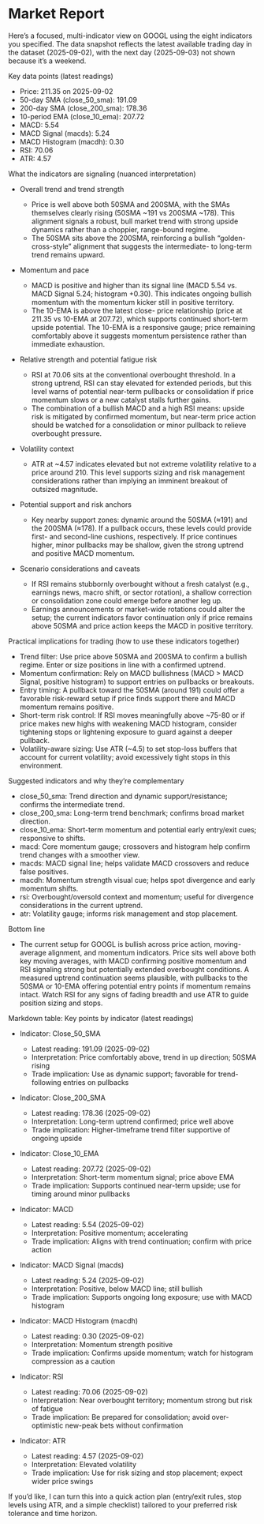 # Market Report

Here’s a focused, multi-indicator view on GOOGL using the eight indicators you specified. The data snapshot reflects the latest available trading day in the dataset (2025-09-02), with the next day (2025-09-03) not shown because it’s a weekend.

Key data points (latest readings)
- Price: 211.35 on 2025-09-02
- 50-day SMA (close_50_sma): 191.09
- 200-day SMA (close_200_sma): 178.36
- 10-period EMA (close_10_ema): 207.72
- MACD: 5.54
- MACD Signal (macds): 5.24
- MACD Histogram (macdh): 0.30
- RSI: 70.06
- ATR: 4.57

What the indicators are signaling (nuanced interpretation)
- Overall trend and trend strength
  - Price is well above both 50SMA and 200SMA, with the SMAs themselves clearly rising (50SMA ~191 vs 200SMA ~178). This alignment signals a robust, bull market trend with strong upside dynamics rather than a choppier, range-bound regime.
  - The 50SMA sits above the 200SMA, reinforcing a bullish “golden-cross-style” alignment that suggests the intermediate- to long-term trend remains upward.

- Momentum and pace
  - MACD is positive and higher than its signal line (MACD 5.54 vs. MACD Signal 5.24; histogram +0.30). This indicates ongoing bullish momentum with the momentum kicker still in positive territory.
  - The 10-EMA is above the latest close- price relationship (price at 211.35 vs 10-EMA at 207.72), which supports continued short-term upside potential. The 10-EMA is a responsive gauge; price remaining comfortably above it suggests momentum persistence rather than immediate exhaustion.

- Relative strength and potential fatigue risk
  - RSI at 70.06 sits at the conventional overbought threshold. In a strong uptrend, RSI can stay elevated for extended periods, but this level warns of potential near-term pullbacks or consolidation if price momentum slows or a new catalyst stalls further gains.
  - The combination of a bullish MACD and a high RSI means: upside risk is mitigated by confirmed momentum, but near-term price action should be watched for a consolidation or minor pullback to relieve overbought pressure.

- Volatility context
  - ATR at ~4.57 indicates elevated but not extreme volatility relative to a price around 210. This level supports sizing and risk management considerations rather than implying an imminent breakout of outsized magnitude.

- Potential support and risk anchors
  - Key nearby support zones: dynamic around the 50SMA (≈191) and the 200SMA (≈178). If a pullback occurs, these levels could provide first- and second-line cushions, respectively.
  If price continues higher, minor pullbacks may be shallow, given the strong uptrend and positive MACD momentum.

- Scenario considerations and caveats
  - If RSI remains stubbornly overbought without a fresh catalyst (e.g., earnings news, macro shift, or sector rotation), a shallow correction or consolidation zone could emerge before another leg up.
  - Earnings announcements or market-wide rotations could alter the setup; the current indicators favor continuation only if price remains above 50SMA and price action keeps the MACD in positive territory.

Practical implications for trading (how to use these indicators together)
- Trend filter: Use price above 50SMA and 200SMA to confirm a bullish regime. Enter or size positions in line with a confirmed uptrend.
- Momentum confirmation: Rely on MACD bullishness (MACD > MACD Signal, positive histogram) to support entries on pullbacks or breakouts.
- Entry timing: A pullback toward the 50SMA (around 191) could offer a favorable risk-reward setup if price finds support there and MACD momentum remains positive.
- Short-term risk control: If RSI moves meaningfully above ~75-80 or if price makes new highs with weakening MACD histogram, consider tightening stops or lightening exposure to guard against a deeper pullback.
- Volatility-aware sizing: Use ATR (~4.5) to set stop-loss buffers that account for current volatility; avoid excessively tight stops in this environment.

Suggested indicators and why they’re complementary
- close_50_sma: Trend direction and dynamic support/resistance; confirms the intermediate trend.
- close_200_sma: Long-term trend benchmark; confirms broad market direction.
- close_10_ema: Short-term momentum and potential early entry/exit cues; responsive to shifts.
- macd: Core momentum gauge; crossovers and histogram help confirm trend changes with a smoother view.
- macds: MACD signal line; helps validate MACD crossovers and reduce false positives.
- macdh: Momentum strength visual cue; helps spot divergence and early momentum shifts.
- rsi: Overbought/oversold context and momentum; useful for divergence considerations in the current uptrend.
- atr: Volatility gauge; informs risk management and stop placement.

Bottom line
- The current setup for GOOGL is bullish across price action, moving-average alignment, and momentum indicators. Price sits well above both key moving averages, with MACD confirming positive momentum and RSI signaling strong but potentially extended overbought conditions. A measured uptrend continuation seems plausible, with pullbacks to the 50SMA or 10-EMA offering potential entry points if momentum remains intact. Watch RSI for any signs of fading breadth and use ATR to guide position sizing and stops.

Markdown table: Key points by indicator (latest readings)
- Indicator: Close_50_SMA
  - Latest reading: 191.09 (2025-09-02)
  - Interpretation: Price comfortably above, trend in up direction; 50SMA rising
  - Trade implication: Use as dynamic support; favorable for trend-following entries on pullbacks

- Indicator: Close_200_SMA
  - Latest reading: 178.36 (2025-09-02)
  - Interpretation: Long-term uptrend confirmed; price well above
  - Trade implication: Higher-timeframe trend filter supportive of ongoing upside

- Indicator: Close_10_EMA
  - Latest reading: 207.72 (2025-09-02)
  - Interpretation: Short-term momentum signal; price above EMA
  - Trade implication: Supports continued near-term upside; use for timing around minor pullbacks

- Indicator: MACD
  - Latest reading: 5.54 (2025-09-02)
  - Interpretation: Positive momentum; accelerating
  - Trade implication: Aligns with trend continuation; confirm with price action

- Indicator: MACD Signal (macds)
  - Latest reading: 5.24 (2025-09-02)
  - Interpretation: Positive, below MACD line; still bullish
  - Trade implication: Supports ongoing long exposure; use with MACD histogram

- Indicator: MACD Histogram (macdh)
  - Latest reading: 0.30 (2025-09-02)
  - Interpretation: Momentum strength positive
  - Trade implication: Confirms upside momentum; watch for histogram compression as a caution

- Indicator: RSI
  - Latest reading: 70.06 (2025-09-02)
  - Interpretation: Near overbought territory; momentum strong but risk of fatigue
  - Trade implication: Be prepared for consolidation; avoid over-optimistic new-peak bets without confirmation

- Indicator: ATR
  - Latest reading: 4.57 (2025-09-02)
  - Interpretation: Elevated volatility
  - Trade implication: Use for risk sizing and stop placement; expect wider price swings

If you’d like, I can turn this into a quick action plan (entry/exit rules, stop levels using ATR, and a simple checklist) tailored to your preferred risk tolerance and time horizon.
